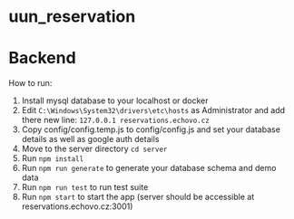 # uun_reservation


# Backend
How to run:

1. Install mysql database to your localhost or docker
2. Edit `C:\Windows\System32\drivers\etc\hosts` as Administrator and add there new line: `127.0.0.1 reservations.echovo.cz`
3. Copy config/config.temp.js to config/config.js and set your database details as well as google auth details
4. Move to the server directory `cd server`
5. Run `npm install`
6. Run `npm run generate` to generate your database schema and demo data
7. Run `npm run test` to run test suite
8. Run `npm start` to start the app (server should be accessible at reservations.echovo.cz:3001)
